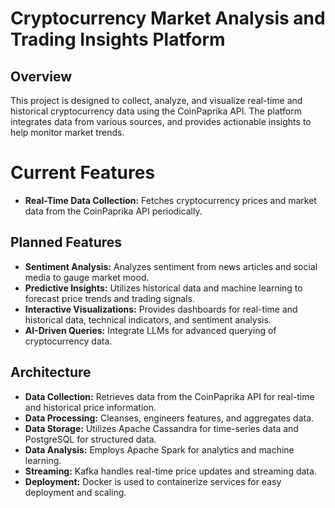 # Cryptocurrency Market Analysis and Trading Insights Platform

## Overview

<p align="center>
  <img src="crypto_app_flow.png" alt="crypto_app_flow"  style="width:60%;"/>
</p>

This project is designed to collect, analyze, and visualize real-time and historical cryptocurrency data using the CoinPaprika API. The platform integrates data from various sources, and provides actionable insights to help monitor market trends.

# Current Features

- **Real-Time Data Collection:** Fetches cryptocurrency prices and market data from the CoinPaprika API periodically.

## Planned Features

- **Sentiment Analysis:** Analyzes sentiment from news articles and social media to gauge market mood.
- **Predictive Insights:** Utilizes historical data and machine learning to forecast price trends and trading signals.
- **Interactive Visualizations:** Provides dashboards for real-time and historical data, technical indicators, and sentiment analysis.
- **AI-Driven Queries:** Integrate LLMs for advanced querying of cryptocurrency data.

## Architecture

- **Data Collection:** Retrieves data from the CoinPaprika API for real-time and historical price information.
- **Data Processing:** Cleanses, engineers features, and aggregates data.
- **Data Storage:** Utilizes Apache Cassandra for time-series data and PostgreSQL for structured data.
- **Data Analysis:** Employs Apache Spark for analytics and machine learning.
- **Streaming:** Kafka handles real-time price updates and streaming data.
- **Deployment:** Docker is used to containerize services for easy deployment and scaling.
